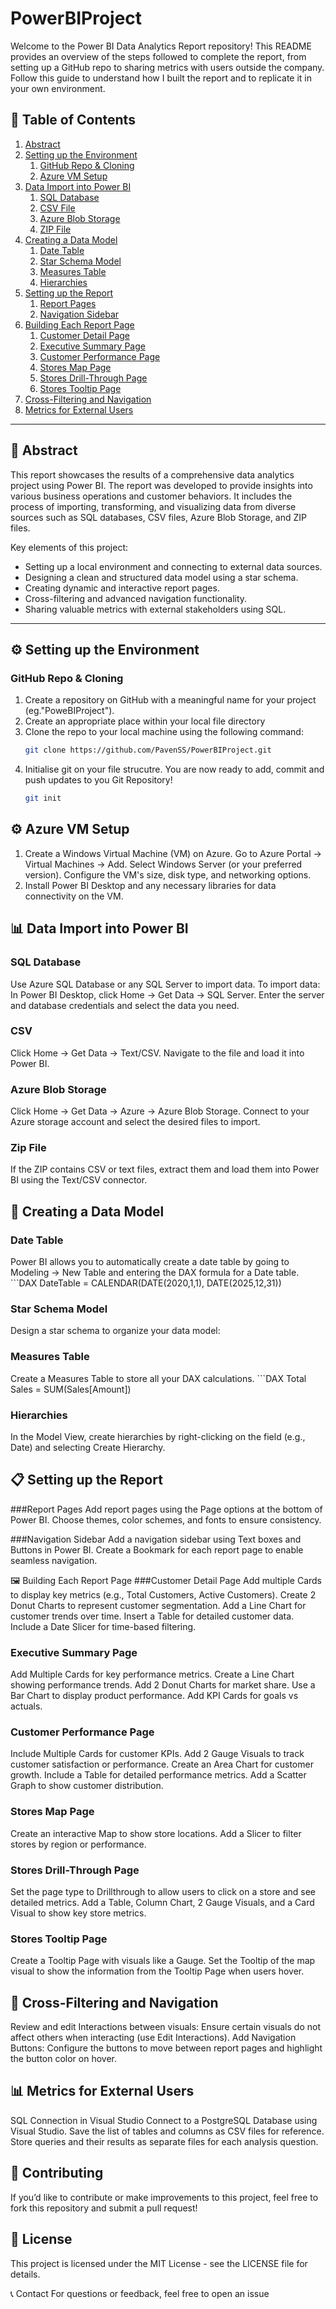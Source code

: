 # PowerBIProject

Welcome to the Power BI Data Analytics Report repository! This README provides an overview of the steps followed to complete the report, from setting up a GitHub repo to sharing metrics with users outside the company. Follow this guide to understand how I built the report and to replicate it in your own environment.


## 📑 Table of Contents

1. [Abstract](#abstract)
2. [Setting up the Environment](#setting-up-the-environment)
    1. [GitHub Repo & Cloning](#github-repo--cloning)
    2. [Azure VM Setup](#azure-vm-setup)
3. [Data Import into Power BI](#data-import-into-power-bi)
    1. [SQL Database](#sql-database)
    2. [CSV File](#csv-file)
    3. [Azure Blob Storage](#azure-blob-storage)
    4. [ZIP File](#zip-file)
4. [Creating a Data Model](#creating-a-data-model)
    1. [Date Table](#date-table)
    2. [Star Schema Model](#star-schema-model)
    3. [Measures Table](#measures-table)
    4. [Hierarchies](#hierarchies)
5. [Setting up the Report](#setting-up-the-report)
    1. [Report Pages](#report-pages)
    2. [Navigation Sidebar](#navigation-sidebar)
6. [Building Each Report Page](#building-each-report-page)
    1. [Customer Detail Page](#customer-detail-page)
    2. [Executive Summary Page](#executive-summary-page)
    3. [Customer Performance Page](#customer-performance-page)
    4. [Stores Map Page](#stores-map-page)
    5. [Stores Drill-Through Page](#stores-drill-through-page)
    6. [Stores Tooltip Page](#stores-tooltip-page)
7. [Cross-Filtering and Navigation](#cross-filtering-and-navigation)
8. [Metrics for External Users](#metrics-for-external-users)

---

## 📝 Abstract

This report showcases the results of a comprehensive data analytics project using Power BI. The report was developed to provide insights into various business operations and customer behaviors. It includes the process of importing, transforming, and visualizing data from diverse sources such as SQL databases, CSV files, Azure Blob Storage, and ZIP files. 

Key elements of this project:
- Setting up a local environment and connecting to external data sources.
- Designing a clean and structured data model using a star schema.
- Creating dynamic and interactive report pages.
- Cross-filtering and advanced navigation functionality.
- Sharing valuable metrics with external stakeholders using SQL.

---

## ⚙️ Setting up the Environment

### GitHub Repo & Cloning

1. Create a repository on GitHub with a meaningful name for your project (eg."PoweBIProject").
2. Create an appropriate place within your local file directory
3. Clone the repo to your local machine using the following command:
   ```bash
   git clone https://github.com/PavenSS/PowerBIProject.git
4. Initialise git on your file strucutre. You are now ready to add, commit and push updates to you Git Repository!
    ```bash
   git init 

## ⚙️ Azure VM Setup
1. Create a Windows Virtual Machine (VM) on Azure.
    Go to Azure Portal -> Virtual Machines -> Add.
    Select Windows Server (or your preferred version).
    Configure the VM's size, disk type, and networking options.
2. Install Power BI Desktop and any necessary libraries for data connectivity on the VM.

## 📊 Data Import into Power BI

### SQL Database
Use Azure SQL Database or any SQL Server to import data.
To import data:
    In Power BI Desktop, click Home -> Get Data -> SQL Server.
    Enter the server and database credentials and select the data you need.

### CSV
Click Home -> Get Data -> Text/CSV.
Navigate to the file and load it into Power BI.

### Azure Blob Storage
Click Home -> Get Data -> Azure -> Azure Blob Storage.
Connect to your Azure storage account and select the desired files to import.

### Zip File
If the ZIP contains CSV or text files, extract them and load them into Power BI using the Text/CSV connector.

## 🧩 Creating a Data Model
### Date Table
Power BI allows you to automatically create a date table by going to Modeling -> New Table and entering the DAX formula for a Date table.
    ```DAX
    DateTable = CALENDAR(DATE(2020,1,1), DATE(2025,12,31))

### Star Schema Model
Design a star schema to organize your data model:

### Measures Table
Create a Measures Table to store all your DAX calculations.
    ```DAX
    Total Sales = SUM(Sales[Amount])

### Hierarchies
In the Model View, create hierarchies by right-clicking on the field (e.g., Date) and selecting Create Hierarchy.

## 📋 Setting up the Report
###Report Pages
Add report pages using the Page options at the bottom of Power BI.
Choose themes, color schemes, and fonts to ensure consistency.

###Navigation Sidebar
Add a navigation sidebar using Text boxes and Buttons in Power BI.
Create a Bookmark for each report page to enable seamless navigation.

🖼️ Building Each Report Page
###Customer Detail Page
Add multiple Cards to display key metrics (e.g., Total Customers, Active Customers).
Create 2 Donut Charts to represent customer segmentation.
Add a Line Chart for customer trends over time.
Insert a Table for detailed customer data.
Include a Date Slicer for time-based filtering.

### Executive Summary Page
Add Multiple Cards for key performance metrics.
Create a Line Chart showing performance trends.
Add 2 Donut Charts for market share.
Use a Bar Chart to display product performance.
Add KPI Cards for goals vs actuals.

### Customer Performance Page
Include Multiple Cards for customer KPIs.
Add 2 Gauge Visuals to track customer satisfaction or performance.
Create an Area Chart for customer growth.
Include a Table for detailed performance metrics.
Add a Scatter Graph to show customer distribution.

### Stores Map Page
Create an interactive Map to show store locations.
Add a Slicer to filter stores by region or performance.

### Stores Drill-Through Page
Set the page type to Drillthrough to allow users to click on a store and see detailed metrics.
Add a Table, Column Chart, 2 Gauge Visuals, and a Card Visual to show key store metrics.

### Stores Tooltip Page
Create a Tooltip Page with visuals like a Gauge.
Set the Tooltip of the map visual to show the information from the Tooltip Page when users hover.

## 🔄 Cross-Filtering and Navigation
Review and edit Interactions between visuals:
Ensure certain visuals do not affect others when interacting (use Edit Interactions).
Add Navigation Buttons:
Configure the buttons to move between report pages and highlight the button color on hover.

## 📊 Metrics for External Users
SQL Connection in Visual Studio
Connect to a PostgreSQL Database using Visual Studio.
Save the list of tables and columns as CSV files for reference.
Store queries and their results as separate files for each analysis question.

## 💬 Contributing
If you’d like to contribute or make improvements to this project, feel free to fork this repository and submit a pull request!

## 📜 License
This project is licensed under the MIT License - see the LICENSE file for details.

📞 Contact
For questions or feedback, feel free to open an issue